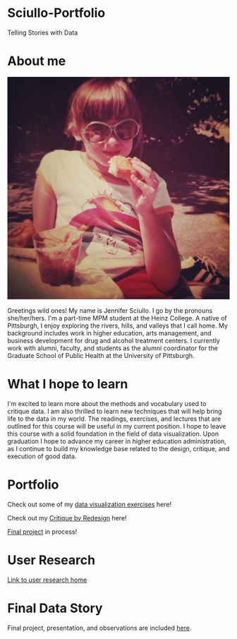 # Sciullo-Portfolio
Telling Stories with Data

# About me

![Profile Image](lake_erie.jpg)

Greetings wild ones! My name is Jennifer Sciullo. I go by the pronouns she/her/hers. I'm a part-time MPM student at the Heinz College. A native of Pittsburgh, I enjoy exploring the rivers, hills, and valleys that I call home. My background includes work in higher education, arts management, and business development for drug and alcohol treatment centers. I currently work with alumni, faculty, and students as the alumni coordinator for the Graduate School of Public Health at the University of Pittsburgh.

# What I hope to learn
I'm excited to learn more about the methods and vocabulary used to critique data. I am also thrilled to learn new techniques that will help bring life to the data in my world. The readings, exercises, and lectures that are outlined for this course will be useful in my current position. I hope to leave this course with a solid foundation in the field of data visualization. Upon graduation I hope to advance my career in higher education administration, as I continue to build my knowledge base related to the design, critique, and execution of good data.

# Portfolio
Check out some of my [data visualization exercises](/dataviz2.md) here!

Check out my [Critique by Redesign](/critique-by-design.md) here!

[Final project](/final-project.md) in process!

# User Research
 [Link to user research home](/user_research/TSWD_user_research_plan.md)

# Final Data Story
Final project, presentation, and observations are included [here](/final_project_and_presentation/assignments_3-4.md).
